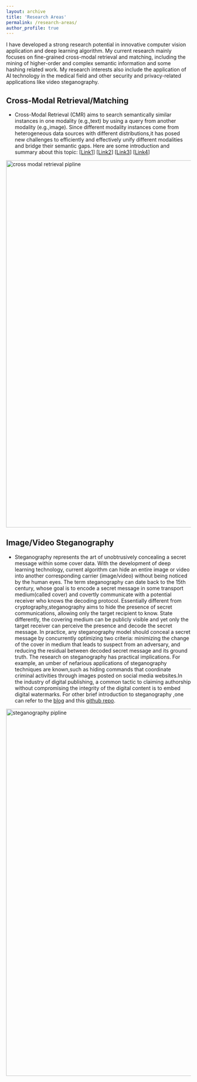 ```yaml
---
layout: archive
title: 'Research Areas'
permalink: /research-areas/
author_profile: true
---
```


I have developed a strong research potential in innovative computer vision application and deep learning algorithm.
My current research mainly focuses on fine-grained cross-modal retrieval and matching, including the mining of higher-order and complex semantic information and some hashing related work.
My research interests also include the application of AI technology in the medical field and other security and privacy-related applications like video steganography.

 <!-- My research aims to bridge the gap between the theoretical modelling and practical exploitation of physical layer security using state-of-the-art testbeds and equipment. -->
<!-- In particular, my research aims to ensure the secure connection using key generation and device authentication using radio frequency fingerprint identification. -->

## Cross-Modal Retrieval/Matching

- Cross-Modal Retrieval (CMR) aims to search semantically similar instances in one modality (e.g.,text) by using a query from another modality (e.g.,image). Since different modality instances come from heterogeneous data sources with different distributions,it has posed new challenges to efficiently and effectively unify different modalities and bridge their semantic gaps.
Here are some introduction and summary about this topic:
[[Link1](https://zhuanlan.zhihu.com/p/115273380)]
[[Link2](https://zhuanlan.zhihu.com/p/117644099)]
[[Link3](https://zhuanlan.zhihu.com/p/129857640)]
[[Link4](https://zhuanlan.zhihu.com/p/92705250)]
<img align="center" width="1000" src="{{ site.url }}/images/cmr/cross_modal_retrieval.jpg" alt="cross modal retrieval pipline">
<!-- * [Key Generation Overview]({{ site.url }}/posts/2019/04/blog-post-keygen_main/) -->

## Image/Video Steganography

- Steganography represents the art of unobtrusively concealing a secret message within some cover data. With the development of deep learning technology, current algorithm can hide an entire image or video into another corresponding carrier (image/video) without being noticed by the human eyes.
  The term steganography can date back to the 15th century, whose goal is to encode a secret message in some transport medium(called cover) and covertly communicate with a potential receiver who knows the decoding protocol. Essentially different from cryptography,steganography aims to hide the presence of secret communications, allowing only the target recipient to know. State differently, the covering medium can be publicly visible and yet only the target receiver can perceive the presence and decode the secret message. In practice, any steganography model should conceal a secret message by concurrently optimizing two criteria: minimizing the change of the cover in medium that leads to suspect from an adversary, and reducing the residual between decoded secret message and its ground truth. The research on steganography has practical implications. For example, an umber of nefarious applications of steganography techniques are known,such as hiding commands that coordinate criminal activities through images posted on social media websites.In the industry of digital publishing, a common tactic to claiming authorship without compromising the integrity of the digital content is to embed digital watermarks. For other brief introduction to steganography ,one can refer to the [blog](https://buzzrobot.com/hiding-images-using-ai-deep-steganography-b7726bd58b06) and this [github repo](https://github.com/muziyongshixin/pytorch-Deep-Steganography).

<img align="center" width="1000" src="{{ site.url }}/images/ste/ste.jpg" alt="steganography pipline">
<!-- * [RFF Identification Overview]({{ site.url }}/posts/2019/04/blog-post-rffi_main/) -->
